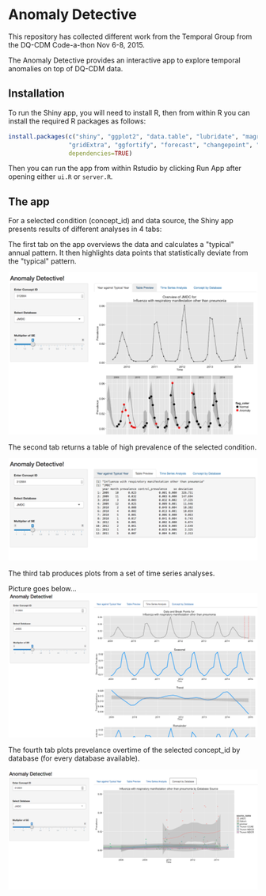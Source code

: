 Anomaly Detective 
==========================

This repository has collected different work from the Temporal Group from the DQ-CDM Code-a-thon Nov 6-8, 2015. 

The Anomaly Detective provides an interactive app to explore temporal anomalies on top of DQ-CDM data. 

## Installation


To run the Shiny app, you will need to install R, then from within R you can install the required R packages as 
follows: 

```r
install.packages(c("shiny", "ggplot2", "data.table", "lubridate", "magrittr", 
                 "gridExtra", "ggfortify", "forecast", "changepoint", "strucchange"), 
                 dependencies=TRUE)
```

Then you can run the app from within Rstudio by clicking Run App after opening either 
`ui.R` or `server.R`. 

## The app

For a selected condition (concept_id) and data source, the Shiny app presents results of different analyses in 4 tabs:

The first tab on the app overviews the data and calculates a "typical" annual pattern. It then highlights data points that statistically deviate from the "typical" pattern.

![tab 1](https://github.com/alexperrone/dqcdm-temporal/blob/master/img/screenshot-03.png)

The second tab returns a table of high prevalence of the selected condition.

![tab 2](https://github.com/alexperrone/dqcdm-temporal/blob/master/img/screenshot-04.png)

The third tab produces plots from a set of time series analyses. 

Picture goes below...
![tab 3](https://github.com/alexperrone/dqcdm-temporal/blob/master/img/screenshot-07.png)

The fourth tab plots prevelance overtime of the selected concept_id by database (for every database available).  

![tab 4](https://github.com/alexperrone/dqcdm-temporal/blob/master/img/screenshot-08.png)
